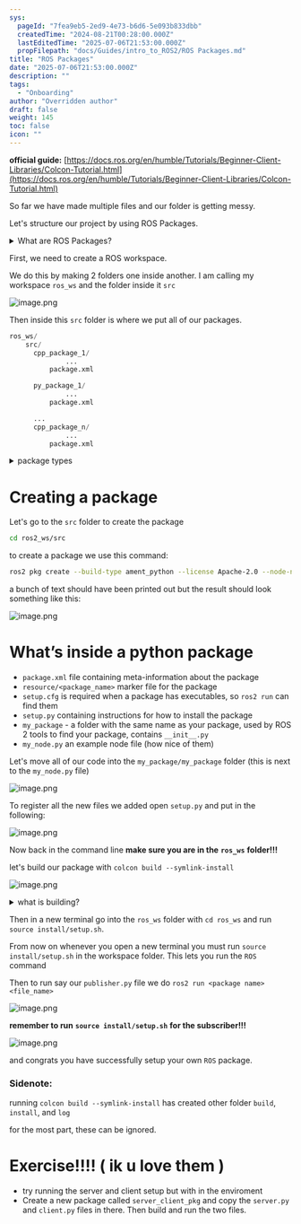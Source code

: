 ```yaml
---
sys:
  pageId: "7fea9eb5-2ed9-4e73-b6d6-5e093b833dbb"
  createdTime: "2024-08-21T00:28:00.000Z"
  lastEditedTime: "2025-07-06T21:53:00.000Z"
  propFilepath: "docs/Guides/intro_to_ROS2/ROS Packages.md"
title: "ROS Packages"
date: "2025-07-06T21:53:00.000Z"
description: ""
tags:
  - "Onboarding"
author: "Overridden author"
draft: false
weight: 145
toc: false
icon: ""
---
```


**official guide:** [https://docs.ros.org/en/humble/Tutorials/Beginner-Client-Libraries/Colcon-Tutorial.html](https://docs.ros.org/en/humble/Tutorials/Beginner-Client-Libraries/Colcon-Tutorial.html)

So far we have made multiple files and our folder is getting messy.

Let's structure our project by using ROS Packages.

<details>
      <summary>What are ROS Packages?</summary>
      ROS Packages are, as the name implies, packages of code that are highly sharable between ROS developers.
  </details>

First, we need to create a ROS workspace.

We do this by making 2 folders one inside another. I am calling my workspace `ros_ws` and the folder inside it `src`

![image.png](https://prod-files-secure.s3.us-west-2.amazonaws.com/d518164a-d88e-44d1-a4ee-3adb3bd8bce0/70706947-fd18-4537-a67b-e12946812d31/image.png?X-Amz-Algorithm=AWS4-HMAC-SHA256&X-Amz-Content-Sha256=UNSIGNED-PAYLOAD&X-Amz-Credential=ASIAZI2LB466VEEAGFTC%2F20250717%2Fus-west-2%2Fs3%2Faws4_request&X-Amz-Date=20250717T035202Z&X-Amz-Expires=3600&X-Amz-Security-Token=IQoJb3JpZ2luX2VjEFMaCXVzLXdlc3QtMiJIMEYCIQCACFvbmIJUnXTbXNGNuxRNhuxhexiY9oUDpiadX7XCXAIhAJuVir6mKv9ZF%2BTiYGNnVy8svmvrNfZJmMwafhLBhab1Kv8DCGwQABoMNjM3NDIzMTgzODA1IgwWf6hUL8f0ocuWb%2BIq3APueHemJissUWHKA%2FCKu1Hb2UBMEbMkrp9Ng1tP%2FMdJje0EMTSGp1ilEXFDsbioAutepkRD7pg%2BiTcbqgF3E831ABOXdk3tWcO5ClqC7%2Fd6uPFVRnUJzPSV2PfA%2BL5qvwTH0tFYN5aV63T9wbvW5zU2keZrrmn91upjc0ayNjArK8pxcJpWOfbChNOcHeVY1wVTDAz1MDIHbOt6vtquBzSo60282vagjNvXzqt1QvDQGHiyc2cwfwArn3IQH3%2BJxMixHVisRSbSQvbU5qIkLxLDYkQxE53rAKe6eALPuyz08Ei0nusxSQCHliI3bDHVIvOoe4scj7uxe%2BnZMLEyghy3EBrlKzhgtvhqTJW22K6VnRRdyDRCOWGyYCiEam1StQbiMP0qIMWveRiLH4aTGZ2aIV%2F4MgwVRWHoBLsz4jJ2R525CefCCrGeV1FpqcFjw4Pql5%2Fz%2BdmyKegRkYiR7S7Ok4qDVBmv59k2NKvtoRuXpA2OwupExdAdjz%2FjpO9RRV4YHa%2FRv%2FdnUl06RTviIpplh6RsGJbah7Bmy6FPL5tLS6%2ByJvvlSXc9NZlwoX8XPsdl0XSDeahzd5jg0oNCOYBGDRh0WkevesFYXNK9FkkRBqKALqtTW2ngsFUpLDC3yOHDBjqkAZvyC6rAtYoscfOYfrUIUnSrh1DwNmq2EChIljh6MLJEuceMWubjHnmMxBDhoTTX3X1woINoCoDNpB8CCdk0g5NKTbRb7lod6TmQVEjAssMEODQrqKaQVWVzjCXQqbfBLnINpnppyhwt1C4vB4TBrUTQPdI5CGiQT%2F9bkHXalvi2p3xtSIUxmmnPI5Om%2BBPvHRi%2B0ivRlaIZHhYnLfZt%2BnVR1FS8&X-Amz-Signature=0b84134c518297a0d93b6c2ededf69fb01984c12bac7d524160f8aa100a80019&X-Amz-SignedHeaders=host&x-amz-checksum-mode=ENABLED&x-id=GetObject)

Then inside this `src` folder is where we put all of our packages.

```python
ros_ws/
    src/
      cpp_package_1/
		      ...
          package.xml

      py_package_1/
		      ...
          package.xml

      ...
      cpp_package_n/
		      ...
          package.xml

```

<details>

<summary>package types</summary>

packages can be either `C++` or python.

the intern file structure is different for each but for this guide we will stick to creating python packages

</details>

# Creating a package

Let's go to the `src` folder to create the package

```bash
cd ros2_ws/src
```

to create a package we use this command:

```bash
ros2 pkg create --build-type ament_python --license Apache-2.0 --node-name my_node my_package
```

a bunch of text should have been printed out but the result should look something like this:

![image.png](https://prod-files-secure.s3.us-west-2.amazonaws.com/d518164a-d88e-44d1-a4ee-3adb3bd8bce0/e6cf1e3f-8512-4a3e-b131-079f800bf3e8/image.png?X-Amz-Algorithm=AWS4-HMAC-SHA256&X-Amz-Content-Sha256=UNSIGNED-PAYLOAD&X-Amz-Credential=ASIAZI2LB466VEEAGFTC%2F20250717%2Fus-west-2%2Fs3%2Faws4_request&X-Amz-Date=20250717T035202Z&X-Amz-Expires=3600&X-Amz-Security-Token=IQoJb3JpZ2luX2VjEFMaCXVzLXdlc3QtMiJIMEYCIQCACFvbmIJUnXTbXNGNuxRNhuxhexiY9oUDpiadX7XCXAIhAJuVir6mKv9ZF%2BTiYGNnVy8svmvrNfZJmMwafhLBhab1Kv8DCGwQABoMNjM3NDIzMTgzODA1IgwWf6hUL8f0ocuWb%2BIq3APueHemJissUWHKA%2FCKu1Hb2UBMEbMkrp9Ng1tP%2FMdJje0EMTSGp1ilEXFDsbioAutepkRD7pg%2BiTcbqgF3E831ABOXdk3tWcO5ClqC7%2Fd6uPFVRnUJzPSV2PfA%2BL5qvwTH0tFYN5aV63T9wbvW5zU2keZrrmn91upjc0ayNjArK8pxcJpWOfbChNOcHeVY1wVTDAz1MDIHbOt6vtquBzSo60282vagjNvXzqt1QvDQGHiyc2cwfwArn3IQH3%2BJxMixHVisRSbSQvbU5qIkLxLDYkQxE53rAKe6eALPuyz08Ei0nusxSQCHliI3bDHVIvOoe4scj7uxe%2BnZMLEyghy3EBrlKzhgtvhqTJW22K6VnRRdyDRCOWGyYCiEam1StQbiMP0qIMWveRiLH4aTGZ2aIV%2F4MgwVRWHoBLsz4jJ2R525CefCCrGeV1FpqcFjw4Pql5%2Fz%2BdmyKegRkYiR7S7Ok4qDVBmv59k2NKvtoRuXpA2OwupExdAdjz%2FjpO9RRV4YHa%2FRv%2FdnUl06RTviIpplh6RsGJbah7Bmy6FPL5tLS6%2ByJvvlSXc9NZlwoX8XPsdl0XSDeahzd5jg0oNCOYBGDRh0WkevesFYXNK9FkkRBqKALqtTW2ngsFUpLDC3yOHDBjqkAZvyC6rAtYoscfOYfrUIUnSrh1DwNmq2EChIljh6MLJEuceMWubjHnmMxBDhoTTX3X1woINoCoDNpB8CCdk0g5NKTbRb7lod6TmQVEjAssMEODQrqKaQVWVzjCXQqbfBLnINpnppyhwt1C4vB4TBrUTQPdI5CGiQT%2F9bkHXalvi2p3xtSIUxmmnPI5Om%2BBPvHRi%2B0ivRlaIZHhYnLfZt%2BnVR1FS8&X-Amz-Signature=0aad06c5e0d3321f3334161ec59a5f22d4d336ee9f4dfe2dfe0761e38f17abf4&X-Amz-SignedHeaders=host&x-amz-checksum-mode=ENABLED&x-id=GetObject)

# What’s inside a python package

- `package.xml` file containing meta-information about the package
- `resource/<package_name>` marker file for the package
- `setup.cfg` is required when a package has executables, so `ros2 run` can find them
- `setup.py` containing instructions for how to install the package
- `my_package` - a folder with the same name as your package, used by ROS 2 tools to find your package, contains `__init__.py`
- `my_node.py` an example node file (how nice of them)

Let's move all of our code into the `my_package/my_package` folder (this is next to the `my_node.py` file)

![image.png](https://prod-files-secure.s3.us-west-2.amazonaws.com/d518164a-d88e-44d1-a4ee-3adb3bd8bce0/9ce58f11-0da9-4d3e-b86d-506a9685d378/image.png?X-Amz-Algorithm=AWS4-HMAC-SHA256&X-Amz-Content-Sha256=UNSIGNED-PAYLOAD&X-Amz-Credential=ASIAZI2LB466VEEAGFTC%2F20250717%2Fus-west-2%2Fs3%2Faws4_request&X-Amz-Date=20250717T035202Z&X-Amz-Expires=3600&X-Amz-Security-Token=IQoJb3JpZ2luX2VjEFMaCXVzLXdlc3QtMiJIMEYCIQCACFvbmIJUnXTbXNGNuxRNhuxhexiY9oUDpiadX7XCXAIhAJuVir6mKv9ZF%2BTiYGNnVy8svmvrNfZJmMwafhLBhab1Kv8DCGwQABoMNjM3NDIzMTgzODA1IgwWf6hUL8f0ocuWb%2BIq3APueHemJissUWHKA%2FCKu1Hb2UBMEbMkrp9Ng1tP%2FMdJje0EMTSGp1ilEXFDsbioAutepkRD7pg%2BiTcbqgF3E831ABOXdk3tWcO5ClqC7%2Fd6uPFVRnUJzPSV2PfA%2BL5qvwTH0tFYN5aV63T9wbvW5zU2keZrrmn91upjc0ayNjArK8pxcJpWOfbChNOcHeVY1wVTDAz1MDIHbOt6vtquBzSo60282vagjNvXzqt1QvDQGHiyc2cwfwArn3IQH3%2BJxMixHVisRSbSQvbU5qIkLxLDYkQxE53rAKe6eALPuyz08Ei0nusxSQCHliI3bDHVIvOoe4scj7uxe%2BnZMLEyghy3EBrlKzhgtvhqTJW22K6VnRRdyDRCOWGyYCiEam1StQbiMP0qIMWveRiLH4aTGZ2aIV%2F4MgwVRWHoBLsz4jJ2R525CefCCrGeV1FpqcFjw4Pql5%2Fz%2BdmyKegRkYiR7S7Ok4qDVBmv59k2NKvtoRuXpA2OwupExdAdjz%2FjpO9RRV4YHa%2FRv%2FdnUl06RTviIpplh6RsGJbah7Bmy6FPL5tLS6%2ByJvvlSXc9NZlwoX8XPsdl0XSDeahzd5jg0oNCOYBGDRh0WkevesFYXNK9FkkRBqKALqtTW2ngsFUpLDC3yOHDBjqkAZvyC6rAtYoscfOYfrUIUnSrh1DwNmq2EChIljh6MLJEuceMWubjHnmMxBDhoTTX3X1woINoCoDNpB8CCdk0g5NKTbRb7lod6TmQVEjAssMEODQrqKaQVWVzjCXQqbfBLnINpnppyhwt1C4vB4TBrUTQPdI5CGiQT%2F9bkHXalvi2p3xtSIUxmmnPI5Om%2BBPvHRi%2B0ivRlaIZHhYnLfZt%2BnVR1FS8&X-Amz-Signature=dc2bd29ecfd1cb48841a85370f8bb9ccb0923c7c0f4cc28b86dc8c9d7e564da9&X-Amz-SignedHeaders=host&x-amz-checksum-mode=ENABLED&x-id=GetObject)

To register all the new files we added open `setup.py` and put in the following:

![image.png](https://prod-files-secure.s3.us-west-2.amazonaws.com/d518164a-d88e-44d1-a4ee-3adb3bd8bce0/1cd7c262-4cae-4496-9d75-c178537d24a2/image.png?X-Amz-Algorithm=AWS4-HMAC-SHA256&X-Amz-Content-Sha256=UNSIGNED-PAYLOAD&X-Amz-Credential=ASIAZI2LB466VEEAGFTC%2F20250717%2Fus-west-2%2Fs3%2Faws4_request&X-Amz-Date=20250717T035202Z&X-Amz-Expires=3600&X-Amz-Security-Token=IQoJb3JpZ2luX2VjEFMaCXVzLXdlc3QtMiJIMEYCIQCACFvbmIJUnXTbXNGNuxRNhuxhexiY9oUDpiadX7XCXAIhAJuVir6mKv9ZF%2BTiYGNnVy8svmvrNfZJmMwafhLBhab1Kv8DCGwQABoMNjM3NDIzMTgzODA1IgwWf6hUL8f0ocuWb%2BIq3APueHemJissUWHKA%2FCKu1Hb2UBMEbMkrp9Ng1tP%2FMdJje0EMTSGp1ilEXFDsbioAutepkRD7pg%2BiTcbqgF3E831ABOXdk3tWcO5ClqC7%2Fd6uPFVRnUJzPSV2PfA%2BL5qvwTH0tFYN5aV63T9wbvW5zU2keZrrmn91upjc0ayNjArK8pxcJpWOfbChNOcHeVY1wVTDAz1MDIHbOt6vtquBzSo60282vagjNvXzqt1QvDQGHiyc2cwfwArn3IQH3%2BJxMixHVisRSbSQvbU5qIkLxLDYkQxE53rAKe6eALPuyz08Ei0nusxSQCHliI3bDHVIvOoe4scj7uxe%2BnZMLEyghy3EBrlKzhgtvhqTJW22K6VnRRdyDRCOWGyYCiEam1StQbiMP0qIMWveRiLH4aTGZ2aIV%2F4MgwVRWHoBLsz4jJ2R525CefCCrGeV1FpqcFjw4Pql5%2Fz%2BdmyKegRkYiR7S7Ok4qDVBmv59k2NKvtoRuXpA2OwupExdAdjz%2FjpO9RRV4YHa%2FRv%2FdnUl06RTviIpplh6RsGJbah7Bmy6FPL5tLS6%2ByJvvlSXc9NZlwoX8XPsdl0XSDeahzd5jg0oNCOYBGDRh0WkevesFYXNK9FkkRBqKALqtTW2ngsFUpLDC3yOHDBjqkAZvyC6rAtYoscfOYfrUIUnSrh1DwNmq2EChIljh6MLJEuceMWubjHnmMxBDhoTTX3X1woINoCoDNpB8CCdk0g5NKTbRb7lod6TmQVEjAssMEODQrqKaQVWVzjCXQqbfBLnINpnppyhwt1C4vB4TBrUTQPdI5CGiQT%2F9bkHXalvi2p3xtSIUxmmnPI5Om%2BBPvHRi%2B0ivRlaIZHhYnLfZt%2BnVR1FS8&X-Amz-Signature=1f5aefe2d2d3cd962566bedc6ef1da4234616b915dcf75d9cf5a6f2e88717b06&X-Amz-SignedHeaders=host&x-amz-checksum-mode=ENABLED&x-id=GetObject)

Now back in the command line **make sure you are in the** **`ros_ws`** **folder!!!**

let's build our package with `colcon build --symlink-install`

![image.png](https://prod-files-secure.s3.us-west-2.amazonaws.com/d518164a-d88e-44d1-a4ee-3adb3bd8bce0/2f2a0d27-b173-48fd-b189-5f5c0ce65619/image.png?X-Amz-Algorithm=AWS4-HMAC-SHA256&X-Amz-Content-Sha256=UNSIGNED-PAYLOAD&X-Amz-Credential=ASIAZI2LB466VEEAGFTC%2F20250717%2Fus-west-2%2Fs3%2Faws4_request&X-Amz-Date=20250717T035202Z&X-Amz-Expires=3600&X-Amz-Security-Token=IQoJb3JpZ2luX2VjEFMaCXVzLXdlc3QtMiJIMEYCIQCACFvbmIJUnXTbXNGNuxRNhuxhexiY9oUDpiadX7XCXAIhAJuVir6mKv9ZF%2BTiYGNnVy8svmvrNfZJmMwafhLBhab1Kv8DCGwQABoMNjM3NDIzMTgzODA1IgwWf6hUL8f0ocuWb%2BIq3APueHemJissUWHKA%2FCKu1Hb2UBMEbMkrp9Ng1tP%2FMdJje0EMTSGp1ilEXFDsbioAutepkRD7pg%2BiTcbqgF3E831ABOXdk3tWcO5ClqC7%2Fd6uPFVRnUJzPSV2PfA%2BL5qvwTH0tFYN5aV63T9wbvW5zU2keZrrmn91upjc0ayNjArK8pxcJpWOfbChNOcHeVY1wVTDAz1MDIHbOt6vtquBzSo60282vagjNvXzqt1QvDQGHiyc2cwfwArn3IQH3%2BJxMixHVisRSbSQvbU5qIkLxLDYkQxE53rAKe6eALPuyz08Ei0nusxSQCHliI3bDHVIvOoe4scj7uxe%2BnZMLEyghy3EBrlKzhgtvhqTJW22K6VnRRdyDRCOWGyYCiEam1StQbiMP0qIMWveRiLH4aTGZ2aIV%2F4MgwVRWHoBLsz4jJ2R525CefCCrGeV1FpqcFjw4Pql5%2Fz%2BdmyKegRkYiR7S7Ok4qDVBmv59k2NKvtoRuXpA2OwupExdAdjz%2FjpO9RRV4YHa%2FRv%2FdnUl06RTviIpplh6RsGJbah7Bmy6FPL5tLS6%2ByJvvlSXc9NZlwoX8XPsdl0XSDeahzd5jg0oNCOYBGDRh0WkevesFYXNK9FkkRBqKALqtTW2ngsFUpLDC3yOHDBjqkAZvyC6rAtYoscfOYfrUIUnSrh1DwNmq2EChIljh6MLJEuceMWubjHnmMxBDhoTTX3X1woINoCoDNpB8CCdk0g5NKTbRb7lod6TmQVEjAssMEODQrqKaQVWVzjCXQqbfBLnINpnppyhwt1C4vB4TBrUTQPdI5CGiQT%2F9bkHXalvi2p3xtSIUxmmnPI5Om%2BBPvHRi%2B0ivRlaIZHhYnLfZt%2BnVR1FS8&X-Amz-Signature=a6d05f6e8b7797a722501173808c3ce6db5954b77bb5c5c86cc34ca5351c8d9d&X-Amz-SignedHeaders=host&x-amz-checksum-mode=ENABLED&x-id=GetObject)

<details>

<summary>what is building?</summary>

if you are a CS major at Rose-Hulman you will learn the answer to this in CSSE132

but TLDR; is it combines all the code files into one program that can be run easily 

</details>

Then in a new terminal go into the `ros_ws` folder with `cd ros_ws` and run `source install/setup.sh`. 

From now on whenever you open a new terminal you must run `source install/setup.sh` in the workspace folder. This lets you run the `ROS` command

Then to run say our `publisher.py` file we do `ros2 run <package name> <file_name>`

![image.png](https://prod-files-secure.s3.us-west-2.amazonaws.com/d518164a-d88e-44d1-a4ee-3adb3bd8bce0/4f4b1219-3a44-4632-aa0a-ce3471699f59/image.png?X-Amz-Algorithm=AWS4-HMAC-SHA256&X-Amz-Content-Sha256=UNSIGNED-PAYLOAD&X-Amz-Credential=ASIAZI2LB466VEEAGFTC%2F20250717%2Fus-west-2%2Fs3%2Faws4_request&X-Amz-Date=20250717T035202Z&X-Amz-Expires=3600&X-Amz-Security-Token=IQoJb3JpZ2luX2VjEFMaCXVzLXdlc3QtMiJIMEYCIQCACFvbmIJUnXTbXNGNuxRNhuxhexiY9oUDpiadX7XCXAIhAJuVir6mKv9ZF%2BTiYGNnVy8svmvrNfZJmMwafhLBhab1Kv8DCGwQABoMNjM3NDIzMTgzODA1IgwWf6hUL8f0ocuWb%2BIq3APueHemJissUWHKA%2FCKu1Hb2UBMEbMkrp9Ng1tP%2FMdJje0EMTSGp1ilEXFDsbioAutepkRD7pg%2BiTcbqgF3E831ABOXdk3tWcO5ClqC7%2Fd6uPFVRnUJzPSV2PfA%2BL5qvwTH0tFYN5aV63T9wbvW5zU2keZrrmn91upjc0ayNjArK8pxcJpWOfbChNOcHeVY1wVTDAz1MDIHbOt6vtquBzSo60282vagjNvXzqt1QvDQGHiyc2cwfwArn3IQH3%2BJxMixHVisRSbSQvbU5qIkLxLDYkQxE53rAKe6eALPuyz08Ei0nusxSQCHliI3bDHVIvOoe4scj7uxe%2BnZMLEyghy3EBrlKzhgtvhqTJW22K6VnRRdyDRCOWGyYCiEam1StQbiMP0qIMWveRiLH4aTGZ2aIV%2F4MgwVRWHoBLsz4jJ2R525CefCCrGeV1FpqcFjw4Pql5%2Fz%2BdmyKegRkYiR7S7Ok4qDVBmv59k2NKvtoRuXpA2OwupExdAdjz%2FjpO9RRV4YHa%2FRv%2FdnUl06RTviIpplh6RsGJbah7Bmy6FPL5tLS6%2ByJvvlSXc9NZlwoX8XPsdl0XSDeahzd5jg0oNCOYBGDRh0WkevesFYXNK9FkkRBqKALqtTW2ngsFUpLDC3yOHDBjqkAZvyC6rAtYoscfOYfrUIUnSrh1DwNmq2EChIljh6MLJEuceMWubjHnmMxBDhoTTX3X1woINoCoDNpB8CCdk0g5NKTbRb7lod6TmQVEjAssMEODQrqKaQVWVzjCXQqbfBLnINpnppyhwt1C4vB4TBrUTQPdI5CGiQT%2F9bkHXalvi2p3xtSIUxmmnPI5Om%2BBPvHRi%2B0ivRlaIZHhYnLfZt%2BnVR1FS8&X-Amz-Signature=6ab7d696ba8848f395cec039d3ccf07c455f337f91d0818034844cedd94645d8&X-Amz-SignedHeaders=host&x-amz-checksum-mode=ENABLED&x-id=GetObject)

**remember to run** **`source install/setup.sh`** **for the subscriber!!!**

![image.png](https://prod-files-secure.s3.us-west-2.amazonaws.com/d518164a-d88e-44d1-a4ee-3adb3bd8bce0/02121119-dad4-49ec-8356-c956108b4243/image.png?X-Amz-Algorithm=AWS4-HMAC-SHA256&X-Amz-Content-Sha256=UNSIGNED-PAYLOAD&X-Amz-Credential=ASIAZI2LB466VEEAGFTC%2F20250717%2Fus-west-2%2Fs3%2Faws4_request&X-Amz-Date=20250717T035202Z&X-Amz-Expires=3600&X-Amz-Security-Token=IQoJb3JpZ2luX2VjEFMaCXVzLXdlc3QtMiJIMEYCIQCACFvbmIJUnXTbXNGNuxRNhuxhexiY9oUDpiadX7XCXAIhAJuVir6mKv9ZF%2BTiYGNnVy8svmvrNfZJmMwafhLBhab1Kv8DCGwQABoMNjM3NDIzMTgzODA1IgwWf6hUL8f0ocuWb%2BIq3APueHemJissUWHKA%2FCKu1Hb2UBMEbMkrp9Ng1tP%2FMdJje0EMTSGp1ilEXFDsbioAutepkRD7pg%2BiTcbqgF3E831ABOXdk3tWcO5ClqC7%2Fd6uPFVRnUJzPSV2PfA%2BL5qvwTH0tFYN5aV63T9wbvW5zU2keZrrmn91upjc0ayNjArK8pxcJpWOfbChNOcHeVY1wVTDAz1MDIHbOt6vtquBzSo60282vagjNvXzqt1QvDQGHiyc2cwfwArn3IQH3%2BJxMixHVisRSbSQvbU5qIkLxLDYkQxE53rAKe6eALPuyz08Ei0nusxSQCHliI3bDHVIvOoe4scj7uxe%2BnZMLEyghy3EBrlKzhgtvhqTJW22K6VnRRdyDRCOWGyYCiEam1StQbiMP0qIMWveRiLH4aTGZ2aIV%2F4MgwVRWHoBLsz4jJ2R525CefCCrGeV1FpqcFjw4Pql5%2Fz%2BdmyKegRkYiR7S7Ok4qDVBmv59k2NKvtoRuXpA2OwupExdAdjz%2FjpO9RRV4YHa%2FRv%2FdnUl06RTviIpplh6RsGJbah7Bmy6FPL5tLS6%2ByJvvlSXc9NZlwoX8XPsdl0XSDeahzd5jg0oNCOYBGDRh0WkevesFYXNK9FkkRBqKALqtTW2ngsFUpLDC3yOHDBjqkAZvyC6rAtYoscfOYfrUIUnSrh1DwNmq2EChIljh6MLJEuceMWubjHnmMxBDhoTTX3X1woINoCoDNpB8CCdk0g5NKTbRb7lod6TmQVEjAssMEODQrqKaQVWVzjCXQqbfBLnINpnppyhwt1C4vB4TBrUTQPdI5CGiQT%2F9bkHXalvi2p3xtSIUxmmnPI5Om%2BBPvHRi%2B0ivRlaIZHhYnLfZt%2BnVR1FS8&X-Amz-Signature=746adeeb7f0f653591234d256e18765f9e5494f78d3e548c657982022a07ec08&X-Amz-SignedHeaders=host&x-amz-checksum-mode=ENABLED&x-id=GetObject)

and congrats you have successfully setup your own `ROS` package.

### Sidenote:

running `colcon build --symlink-install` has created other folder `build`, `install`, and `log`

for the most part, these can be ignored.

# Exercise!!!! ( ik u love them )

- try running the server and client setup but with in the enviroment
- Create a new package called `server_client_pkg` and copy the `server.py` and `client.py` files in there. Then build and run the two files.
